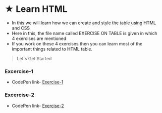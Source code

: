 
<h1>&#9733; Learn HTML</h1>

- In this we will learn how we can create and style the table using HTML and CSS
- Here in this, the file name called EXERCISE ON TABLE is given in which 4 exercises are mentioned
- If you work on these 4 exercises then you can learn most of the important things related to HTML table.

> Let's Get Started

### Excercise-1
- CodePen link- [Exercise-1](https://codepen.io/vinayak9669/pen/BaGLxqN)

### Excercise-2
- CodePen link- [Exercise-2](https://codepen.io/vinayak9669/pen/zYMKLGO)







